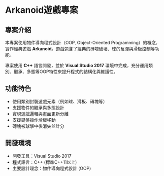 # Arkanoid遊戲專案

## 專案介紹
本專案使用物件導向程式設計（OOP, Object-Oriented Programming）的概念，實作經典遊戲 **Arkanoid**。遊戲包含了經典的磚塊破壞、球的反彈與滑板控制等功能。

專案使用 **C++** 語言開發，並於 **Visual Studio 2017** 環境中完成，充分運用類別、繼承、多態等OOP特性來提升程式的結構化與維護性。

## 功能特色
- 使用類別封裝遊戲元素（例如球、滑板、磚塊等）
- 支援物件的繼承與多態設計
- 實現遊戲邏輯與畫面更新分離
- 支援鍵盤操作滑板移動
- 磚塊被球擊中後消失並計分

## 開發環境
- 開發工具：Visual Studio 2017
- 程式語言：C++ (標準C++11以上)
- 主要設計理念：物件導向程式設計 (OOP)
